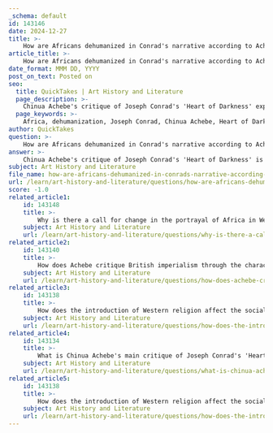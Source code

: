 ```yaml
---
_schema: default
id: 143146
date: 2024-12-27
title: >-
    How are Africans dehumanized in Conrad's narrative according to Achebe's critique?
article_title: >-
    How are Africans dehumanized in Conrad's narrative according to Achebe's critique?
date_format: MMM DD, YYYY
post_on_text: Posted on
seo:
  title: QuickTakes | Art History and Literature
  page_description: >-
    Chinua Achebe's critique of Joseph Conrad's 'Heart of Darkness' exposes the dehumanization of Africans in the narrative, highlighting harmful stereotypes, the reduction of individuals to objects, and the need for authentic representations of African cultures in literature.
  page_keywords: >-
    Africa, dehumanization, Joseph Conrad, Chinua Achebe, Heart of Darkness, racism, colonialism, representation, stereotypes, literary criticism, cultural imperialism, authentic narratives, complexity of cultures, Eurocentrism
author: QuickTakes
question: >-
    How are Africans dehumanized in Conrad's narrative according to Achebe's critique?
answer: >-
    Chinua Achebe's critique of Joseph Conrad's 'Heart of Darkness' is a significant examination of how Africans are dehumanized within the narrative. In his essay "An Image of Africa: Racism in Conrad's Heart of Darkness," Achebe articulates several key points that highlight the problematic portrayal of Africa and its people.\n\n1. **Reduction to Objects**: Achebe argues that Conrad's narrative reduces Africans to mere objects within a Eurocentric framework. This portrayal strips them of their individuality and complexity, presenting them as faceless entities rather than as individuals with rich histories and cultures. This reductionist view serves to reinforce colonial stereotypes and ignores the diversity and sophistication of African societies.\n\n2. **Primitive and Barbaric Depictions**: The characters in 'Heart of Darkness' are often depicted as primitive and barbaric, which perpetuates harmful stereotypes. Achebe emphasizes that this dehumanization not only misrepresents African people but also serves to validate European civilization by contrasting it with an imagined "savage" Africa. This binary reinforces the notion of European superiority and justifies colonial exploitation.\n\n3. **Monolithic Representation**: Achebe critiques the way Africans are presented as a monolithic "other." This portrayal fails to acknowledge the varied cultures, languages, and traditions that exist across the continent. By depicting Africans in such a simplistic manner, Conrad's narrative contributes to a broader cultural imperialism that marginalizes authentic African voices and experiences.\n\n4. **Impact on Literary Legacy**: Achebe's critique calls for a reevaluation of literary legacies that have historically marginalized African perspectives. He advocates for a more nuanced and respectful representation of Africa and its peoples in literature, emphasizing the importance of authentic African narratives that reflect the continent's complexity and richness.\n\nIn summary, Achebe's critique of 'Heart of Darkness' is a powerful condemnation of the racist undertones present in Conrad's work. He highlights the dehumanization of Africans, the perpetuation of harmful stereotypes, and the need for a more accurate and respectful representation of African cultures in literature. This critique not only challenges Conrad's narrative but also calls for a broader recognition of the importance of African voices in the literary canon.
subject: Art History and Literature
file_name: how-are-africans-dehumanized-in-conrads-narrative-according-to-achebes-critique.md
url: /learn/art-history-and-literature/questions/how-are-africans-dehumanized-in-conrads-narrative-according-to-achebes-critique
score: -1.0
related_article1:
    id: 143148
    title: >-
        Why is there a call for change in the portrayal of Africa in Western literature?
    subject: Art History and Literature
    url: /learn/art-history-and-literature/questions/why-is-there-a-call-for-change-in-the-portrayal-of-africa-in-western-literature
related_article2:
    id: 143140
    title: >-
        How does Achebe critique British imperialism through the character of Okonkwo in 'Things Fall Apart'?
    subject: Art History and Literature
    url: /learn/art-history-and-literature/questions/how-does-achebe-critique-british-imperialism-through-the-character-of-okonkwo-in-things-fall-apart
related_article3:
    id: 143138
    title: >-
        How does the introduction of Western religion affect the social order in 'Things Fall Apart'?
    subject: Art History and Literature
    url: /learn/art-history-and-literature/questions/how-does-the-introduction-of-western-religion-affect-the-social-order-in-things-fall-apart
related_article4:
    id: 143134
    title: >-
        What is Chinua Achebe's main critique of Joseph Conrad's 'Heart of Darkness' regarding the portrayal of Africa?
    subject: Art History and Literature
    url: /learn/art-history-and-literature/questions/what-is-chinua-achebes-main-critique-of-joseph-conrads-heart-of-darkness-regarding-the-portrayal-of-africa
related_article5:
    id: 143138
    title: >-
        How does the introduction of Western religion affect the social order in 'Things Fall Apart'?
    subject: Art History and Literature
    url: /learn/art-history-and-literature/questions/how-does-the-introduction-of-western-religion-affect-the-social-order-in-things-fall-apart
---
```


&nbsp;